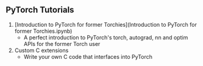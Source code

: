 PyTorch Tutorials
-----------------

1. [Introduction to PyTorch for former Torchies](Introduction to PyTorch for former Torchies.ipynb)
   - A perfect introduction to PyTorch's torch, autograd, nn and optim APIs for the former Torch user
2. Custom C extensions
   - Write your own C code that interfaces into PyTorch

